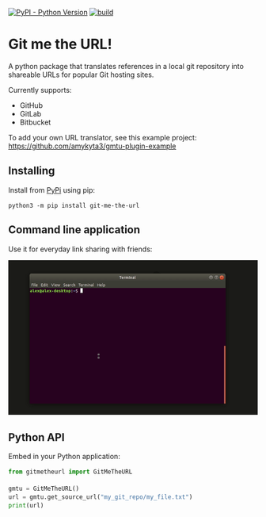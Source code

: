 [![PyPI - Python Version](https://img.shields.io/pypi/pyversions/git-me-the-url.svg)](https://pypi.org/project/git-me-the-url)
[![build](https://github.com/amykyta3/git-me-the-url/actions/workflows/build.yml/badge.svg)](https://github.com/amykyta3/git-me-the-url/actions?query=workflow%3Abuild+branch%3Amain)

# Git me the URL!

A python package that translates references in a local git repository into
shareable URLs for popular Git hosting sites.

Currently supports:
* GitHub
* GitLab
* Bitbucket

To add your own URL translator, see this example project: https://github.com/amykyta3/gmtu-plugin-example

## Installing
Install from [PyPi](https://pypi.org/project/git-me-the-url) using pip:

    python3 -m pip install git-me-the-url

## Command line application

Use it for everyday link sharing with friends:

![cmd-example](docs/cmd-example.gif)

## Python API

Embed in your Python application:

```python
from gitmetheurl import GitMeTheURL

gmtu = GitMeTheURL()
url = gmtu.get_source_url("my_git_repo/my_file.txt")
print(url)
```

